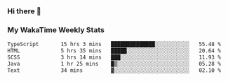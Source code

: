 ### Hi there 👋

<!--
**royschrauwen/royschrauwen** is a ✨ _special_ ✨ repository because its `README.md` (this file) appears on your GitHub profile.

Here are some ideas to get you started:

- 🔭 I’m currently working on ...
- 🌱 I’m currently learning ...
- 👯 I’m looking to collaborate on ...
- 🤔 I’m looking for help with ...
- 💬 Ask me about ...
- 📫 How to reach me: ...
- 😄 Pronouns: ...
- ⚡ Fun fact: ...
-->


### My WakaTime Weekly Stats
<!--START_SECTION:waka-->

```txt
TypeScript       15 hrs 3 mins   ██████████████░░░░░░░░░░░   55.48 %
HTML             5 hrs 35 mins   █████░░░░░░░░░░░░░░░░░░░░   20.64 %
SCSS             3 hrs 14 mins   ███░░░░░░░░░░░░░░░░░░░░░░   11.93 %
Java             1 hr 25 mins    █▒░░░░░░░░░░░░░░░░░░░░░░░   05.28 %
Text             34 mins         ▓░░░░░░░░░░░░░░░░░░░░░░░░   02.10 %
```

<!--END_SECTION:waka-->
